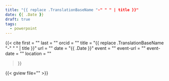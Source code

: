 ```yaml
---
title: "{{ replace .TranslationBaseName "-" " " | title }}"
date: {{ .Date }}
draft: true
tags:
  - powerpoint
---
```


{{< cite
    first = ""
    last = ""
    orcid = ""
    title = "{{ replace .TranslationBaseName "-" " " | title }}"
    url = ""
    date = "{{ .Date }}"
    event = ""
    event-url = ""
    event-date = ""
    location = ""
>}}
<!--more-->

{{< gview file="" >}}

